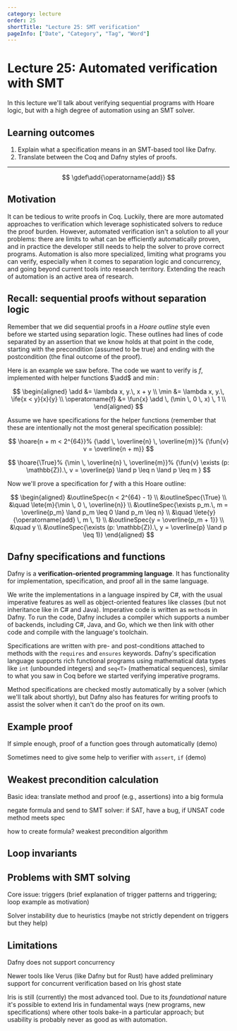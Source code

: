 ```yaml
---
category: lecture
order: 25
shortTitle: "Lecture 25: SMT verification"
pageInfo: ["Date", "Category", "Tag", "Word"]
---
```


# Lecture 25: Automated verification with SMT

In this lecture we'll talk about verifying sequential programs with Hoare logic, but with a high degree of automation using an SMT solver.

## Learning outcomes

1. Explain what a specification means in an SMT-based tool like Dafny.
2. Translate between the Coq and Dafny styles of proofs.

---

<!-- @include: ./macros.snippet.md -->

$$
\gdef\add{\operatorname{add}}
$$

## Motivation

It can be tedious to write proofs in Coq. Luckily, there are more automated approaches to verification which leverage sophisticated solvers to reduce the proof burden. However, automated verification isn't a solution to all your problems: there are limits to what can be efficiently automatically proven, and in practice the developer still needs to help the solver to prove correct programs. Automation is also more specialized, limiting what programs you can verify, especially when it comes to separation logic and concurrency, and going beyond current tools into research territory. Extending the reach of automation is an active area of research.

## Recall: sequential proofs without separation logic

Remember that we did sequential proofs in a _Hoare outline_ style even before we started using separation logic. These outlines had lines of code separated by an assertion that we know holds at that point in the code, starting with the precondition (assumed to be true) and ending with the postcondition (the final outcome of the proof).

Here is an example we saw before. The code we want to verify is $f$, implemented with helper functions $\add$ and $\min$:

$$
\begin{aligned}
\add &= \lambda x, y.\, x + y \\
\min &= \lambda x, y.\, \ife{x < y}{x}{y} \\
\operatorname{f} &= \fun{x} \add \, (\min \, 0 \, x) \, 1 \\
\end{aligned}
$$

Assume we have specifications for the helper functions (remember that these are intentionally not the most general specification possible):

$$
\hoare{n + m < 2^{64}}%
{\add \, \overline{n} \, \overline{m}}%
{\fun{v} v = \overline{n + m}}
$$

$$
\hoare{\True}%
{\min \, \overline{n} \, \overline{m}}%
{\fun{v} \exists (p: \mathbb{Z}).\, v = \overline{p} \land p \leq n \land p \leq m }
$$

Now we'll prove a specification for $f$ with a this Hoare outline:

$$
\begin{aligned}
&\outlineSpec{n < 2^{64} - 1} \\
&\outlineSpec{\True} \\
&\quad \lete{m}{\min \, 0 \, \overline{n}} \\
&\outlineSpec{\exists p_m.\, m = \overline{p_m} \land p_m \leq 0 \land p_m \leq n} \\
&\quad \lete{y}{\operatorname{add} \, m \, 1} \\
&\outlineSpec{y = \overline{p_m + 1}} \\
&\quad y \\
&\outlineSpec{\exists (p: \mathbb{Z}).\, y = \overline{p} \land p \leq 1)}
\end{aligned}
$$

## Dafny specifications and functions

Dafny is a **verification-oriented programming language**. It has functionality for implementation, specification, and proof all in the same language.

We write the implementations in a language inspired by C#, with the usual imperative features as well as object-oriented features like classes (but not inheritance like in C# and Java). Imperative code is written as `method`s in Dafny. To run the code, Dafny includes a compiler which supports a number of backends, including C#, Java, and Go, which we then link with other code and compile with the language's toolchain.

Specifications are written with pre- and post-conditions attached to methods with the `requires` and `ensures` keywords. Dafny's specification language supports rich functional programs using mathematical data types like `int` (unbounded integers) and `seq<T>` (mathematical sequences), similar to what you saw in Coq before we started verifying imperative programs.

Method specifications are checked mostly automatically by a solver (which we'll talk about shortly), but Dafny also has features for writing proofs to assist the solver when it can't do the proof on its own.

## Example proof

If simple enough, proof of a function goes through automatically (demo)

Sometimes need to give some help to verifier with `assert`, `if` (demo)

## Weakest precondition calculation

Basic idea: translate method and proof (e.g., assertions) into a big formula

negate formula and send to SMT solver: if SAT, have a bug, if UNSAT code method meets spec

how to create formula? weakest precondition algorithm

## Loop invariants

## Problems with SMT solving

Core issue: triggers (brief explanation of trigger patterns and triggering; loop example as motivation)

Solver instability due to heuristics (maybe not strictly dependent on triggers but they help)

## Limitations

Dafny does not support concurrency

Newer tools like Verus (like Dafny but for Rust) have added preliminary support for concurrent verification based on Iris ghost state

Iris is still (currently) the most advanced tool. Due to its _foundational_ nature it's possible to extend Iris in fundamental ways (new programs, new specifications) where other tools bake-in a particular approach; but usability is probably never as good as with automation.

